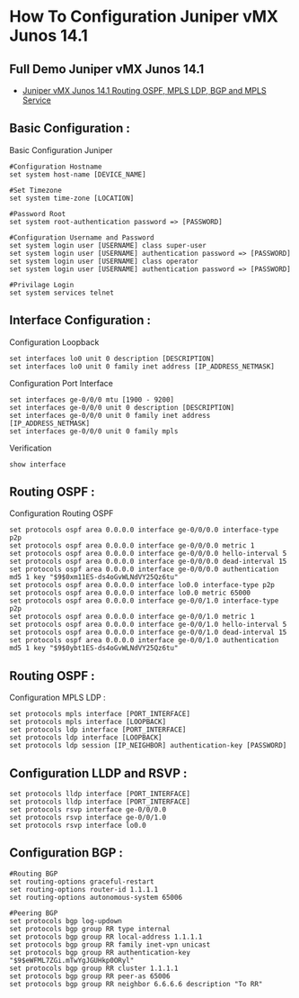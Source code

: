 # How To Configuration Juniper vMX Junos 14.1

Full Demo Juniper vMX Junos 14.1
---------------
- [Juniper vMX Junos 14.1 Routing OSPF, MPLS LDP, BGP and MPLS Service](https://youtube.com/playlist?list=PLy064HwEq9IyTJ9UQzxQ3GHHSa_S7d9DG&si=nKrMis55pcmpjilX)

Basic Configuration :
---------------
Basic Configuration Juniper
```
#Configuration Hostname
set system host-name [DEVICE_NAME]

#Set Timezone
set system time-zone [LOCATION]

#Password Root
set system root-authentication password => [PASSWORD]

#Configuration Username and Password
set system login user [USERNAME] class super-user
set system login user [USERNAME] authentication password => [PASSWORD]
set system login user [USERNAME] class operator
set system login user [USERNAME] authentication password => [PASSWORD]

#Privilage Login
set system services telnet
```

Interface Configuration :
---------------
Configuration Loopback
```
set interfaces lo0 unit 0 description [DESCRIPTION]
set interfaces lo0 unit 0 family inet address [IP_ADDRESS_NETMASK]
```
Configuration Port Interface
```
set interfaces ge-0/0/0 mtu [1900 - 9200]
set interfaces ge-0/0/0 unit 0 description [DESCRIPTION]
set interfaces ge-0/0/0 unit 0 family inet address [IP_ADDRESS_NETMASK]
set interfaces ge-0/0/0 unit 0 family mpls
```
Verification
```
show interface
```

Routing OSPF :
---------------
Configuration Routing OSPF
```
set protocols ospf area 0.0.0.0 interface ge-0/0/0.0 interface-type p2p
set protocols ospf area 0.0.0.0 interface ge-0/0/0.0 metric 1
set protocols ospf area 0.0.0.0 interface ge-0/0/0.0 hello-interval 5
set protocols ospf area 0.0.0.0 interface ge-0/0/0.0 dead-interval 15
set protocols ospf area 0.0.0.0 interface ge-0/0/0.0 authentication md5 1 key "$9$0xm11ES-ds4oGvWLNdVY25Qz6tu"
set protocols ospf area 0.0.0.0 interface lo0.0 interface-type p2p
set protocols ospf area 0.0.0.0 interface lo0.0 metric 65000
set protocols ospf area 0.0.0.0 interface ge-0/0/1.0 interface-type p2p
set protocols ospf area 0.0.0.0 interface ge-0/0/1.0 metric 1
set protocols ospf area 0.0.0.0 interface ge-0/0/1.0 hello-interval 5
set protocols ospf area 0.0.0.0 interface ge-0/0/1.0 dead-interval 15
set protocols ospf area 0.0.0.0 interface ge-0/0/1.0 authentication md5 1 key "$9$0ybt1ES-ds4oGvWLNdVY25Qz6tu"
```

Routing OSPF :
---------------
Configuration MPLS LDP :
```
set protocols mpls interface [PORT_INTERFACE]
set protocols mpls interface [LOOPBACK]
set protocols ldp interface [PORT_INTERFACE]
set protocols ldp interface [LOOPBACK]
set protocols ldp session [IP_NEIGHBOR] authentication-key [PASSWORD]
```

Configuration LLDP and RSVP :
---------------
```
set protocols lldp interface [PORT_INTERFACE]
set protocols lldp interface [PORT_INTERFACE]
set protocols rsvp interface ge-0/0/0.0
set protocols rsvp interface ge-0/0/1.0
set protocols rsvp interface lo0.0
```

Configuration BGP :
---------------
```
#Routing BGP
set routing-options graceful-restart
set routing-options router-id 1.1.1.1
set routing-options autonomous-system 65006

#Peering BGP
set protocols bgp log-updown
set protocols bgp group RR type internal
set protocols bgp group RR local-address 1.1.1.1
set protocols bgp group RR family inet-vpn unicast
set protocols bgp group RR authentication-key "$9$eWFML7ZGi.mTwYgJGUHkp0ORyl"
set protocols bgp group RR cluster 1.1.1.1
set protocols bgp group RR peer-as 65006
set protocols bgp group RR neighbor 6.6.6.6 description "To RR"
```










